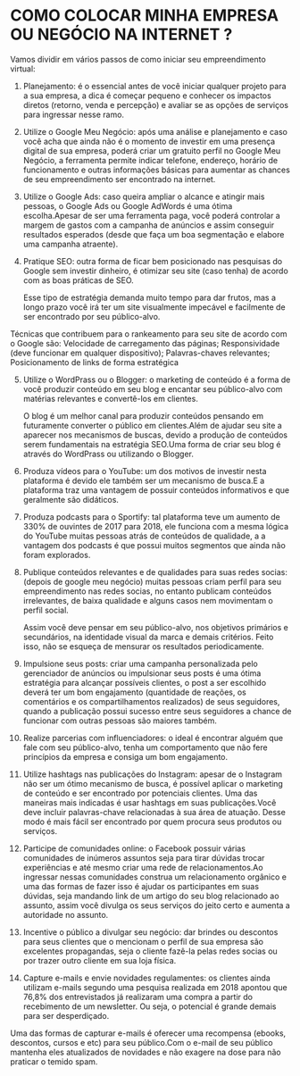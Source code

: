 # COMO COLOCAR MINHA EMPRESA OU NEGÓCIO NA INTERNET ?

Vamos dividir em vários passos de como iniciar seu empreendimento virtual:

1. Planejamento: é o essencial antes de você iniciar qualquer projeto para a
   sua empresa, a dica é começar pequeno e conhecer os impactos diretos (retorno,
   venda e percepção) e avaliar se as opções de serviços para ingressar nesse ramo.

2. Utilize o Google Meu Negócio: após uma análise e planejamento e caso você
   acha que ainda não é o momento de investir em uma presença digital de sua
   empresa, poderá criar um gratuito perfil no Google Meu Negócio, a ferramenta
   permite indicar telefone, endereço, horário de funcionamento e outras
   informações básicas para aumentar as chances de seu empreendimento ser
   encontrado na internet.

3. Utilize o Google Ads: caso queira ampliar o alcance e atingir mais pessoas, o
   Google Ads ou Google AdWords é uma ótima escolha.Apesar de ser uma ferramenta
   paga, você poderá controlar a margem de gastos com a campanha de anúncios e
   assim conseguir resultados esperados (desde que faça um boa segmentação e
   elabore uma campanha atraente).

4. Pratique SEO: outra forma de ficar bem posicionado nas pesquisas do Google
   sem investir dinheiro, é otimizar seu site (caso tenha) de acordo com as boas
   práticas de SEO.

   Esse tipo de estratégia demanda muito tempo para dar frutos, mas a longo prazo
   você irá ter um site visualmente impecável e facilmente de ser encontrado por
   seu público-alvo.

Técnicas que contribuem para o rankeamento para seu site de acordo com o Google
são:
   Velocidade de carregamento das páginas;
   Responsividade (deve funcionar em qualquer dispositivo);
   Palavras-chaves relevantes;
   Posicionamento de links de forma estratégica

5. Utilize o WordPrass ou o Blogger: o marketing de conteúdo é a forma de você
   produzir conteúdo em seu blog e encantar seu público-alvo com matérias
   relevantes e convertê-los em clientes.

   O blog é um melhor canal para produzir conteúdos pensando em futuramente
   converter o público em clientes.Além de ajudar seu site a aparecer nos
   mecanismos de buscas, devido a produção de conteúdos serem fundamentais
   na estratégia SEO.Uma forma de criar seu blog é através do WordPrass ou
   utilizando o Blogger.

6. Produza vídeos para o YouTube: um dos motivos de investir nesta plataforma é
   devido ele também ser um mecanismo de busca.E a plataforma traz uma vantagem
   de possuir conteúdos informativos e que geralmente são didáticos.

7. Produza podcasts para o Sportify: tal plataforma teve um aumento de 330% de
   ouvintes de 2017 para 2018, ele funciona com a mesma lógica do YouTube muitas
   pessoas atrás de conteúdos de qualidade, a a vantagem dos podcasts é que
   possui muitos segmentos que ainda não foram explorados.

8. Publique conteúdos relevantes e de qualidades para suas redes socias:
   (depois de google meu negócio) muitas pessoas criam perfil para seu empreendimento nas redes socias, no entanto publicam conteúdos irrelevantes, de baixa qualidade e alguns      casos nem movimentam o perfil social.

   Assim você deve pensar em seu público-alvo, nos objetivos primários e secundários, na identidade visual da marca e demais critérios. Feito isso, não se esqueça de mensurar os   resultados periodicamente.

9. Impulsione seus posts: criar uma campanha personalizada pelo gerenciador de anúncios ou impulsionar seus posts é uma ótima estratégia para alcançar possíveis clientes, o post a ser escolhido deverá ter um bom engajamento (quantidade de reações, os comentários e os compartilhamentos realizados) de seus seguidores, quando a publicação possui sucesso entre seus seguidores a chance de funcionar com outras pessoas são maiores também.

10. Realize parcerias com influenciadores: o ideal é encontrar alguém que fale com seu público-alvo, tenha um comportamento que não fere princípios da empresa e consiga um bom engajamento.

11. Utilize hashtags nas publicações do Instagram: apesar de o Instagram não ser um ótimo mecanismo de busca, é possível aplicar o marketing de conteúdo e ser encontrado por potenciais clientes. Uma das maneiras mais indicadas é usar hashtags em suas publicações.Você deve incluir palavras-chave relacionadas à sua área de atuação. Desse modo é mais fácil ser encontrado por quem procura seus produtos ou serviços.

12. Participe de comunidades online: o Facebook possuir várias comunidades de inúmeros assuntos seja para tirar dúvidas trocar experiências e até mesmo criar uma rede de relacionamentos.Ao ingressar nessas comunidades construa um relacionamento orgânico e uma das formas de fazer isso é ajudar os participantes em suas dúvidas, seja mandando link de um artigo do seu blog relacionado ao assunto, assim você divulga os seus serviços do jeito certo e aumenta a autoridade no assunto.

13. Incentive o público a divulgar seu negócio: dar brindes ou descontos para seus clientes que o mencionam o perfil de sua empresa são excelentes propagandas, seja o cliente fazê-la pelas redes socias ou por trazer outro cliente em sua loja física.

14. Capture e-mails e envie novidades regulamentes: os clientes ainda utilizam e-mails segundo uma pesquisa realizada em 2018 apontou que 76,8% dos entrevistados já realizaram uma compra a partir do recebimento de um newsletter. Ou seja, o potencial é grande demais para ser desperdiçado.

   Uma das formas de capturar e-mails é oferecer uma recompensa (ebooks, descontos, cursos e etc) para seu público.Com o e-mail de seu público mantenha eles atualizados de          novidades e não exagere na dose para não praticar o temido spam.
